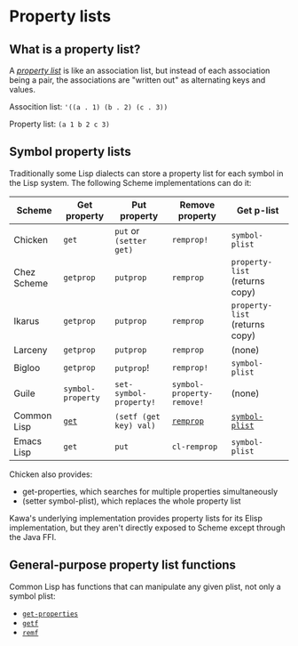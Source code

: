 # Property lists

## What is a property list?

A
[_property list_](http://www.lispworks.com/documentation/HyperSpec/Body/26_glo_p.htm#property_list)
is like an association list, but instead of each association being a
pair, the associations are "written out" as alternating keys and
values.

Assocition list: `'((a . 1) (b . 2) (c . 3))`

Property list: `(a 1 b 2 c 3)`

## Symbol property lists

Traditionally some Lisp dialects can store a property list for each
symbol in the Lisp system. The following Scheme implementations can do
it:

|Scheme|Get property|Put property|Remove property|Get p-list|
|------|------------|------------|---------------|----------|
|Chicken|`get`|`put` or `(setter get)`|`remprop!` |`symbol-plist`|
|Chez Scheme|`getprop`|`putprop`|`remprop`|`property-list` (returns copy)|
|Ikarus|`getprop`|`putprop`|`remprop`|`property-list` (returns copy)|
|Larceny|`getprop`|`putprop`|`remprop`|(none)|
|Bigloo|`getprop`|`putprop`! |`remprop!` |`symbol-plist`|
|Guile|`symbol-property`|`set-symbol-property!`|`symbol-property-remove!`|(none)|
|Common Lisp|[`get`](http://www.lispworks.com/documentation/HyperSpec/Body/f_get.htm)|`(setf (get key) val)`|[`remprop`](http://www.lispworks.com/documentation/HyperSpec/Body/f_rempro.htm#remprop)|[`symbol-plist`](http://www.lispworks.com/documentation/HyperSpec/Body/f_symb_4.htm)
|Emacs Lisp|`get`|`put`|`cl-remprop`|`symbol-plist`

Chicken also provides:
* get-properties, which searches for multiple properties simultaneously
* (setter symbol-plist), which replaces the whole property list

Kawa's underlying implementation provides property lists for its Elisp implementation,
but they aren't directly exposed to Scheme except through the Java FFI.

## General-purpose property list functions

Common Lisp has functions that can manipulate any given plist, not
only a symbol plist:

* [`get-properties`](http://www.lispworks.com/documentation/HyperSpec/Body/f_get_pr.htm#get-properties)
* [`getf`](http://www.lispworks.com/documentation/HyperSpec/Body/f_getf.htm#getf)
* [`remf`](http://www.lispworks.com/documentation/HyperSpec/Body/m_remf.htm#remf)
